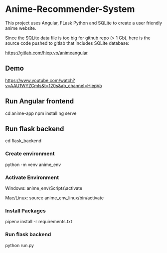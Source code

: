 # Anime-Recommender-System

This project uses Angular, FLask Python and SQLite to create a user friendly anime website.

Since the SQLite data file is too big for github repo (> 1 Gb), here is the source code pushed to gitlab that includes SQLite database:

https://gitlab.com/hiep.vo/animeangular

## Demo

https://www.youtube.com/watch?v=AAU1WYZCmIs&t=120s&ab_channel=HiepVo

## Run Angular frontend
cd anime-app
npm install
ng serve

## Run flask backend
cd flask_backend

### Create environment
python -m venv anime_env

### Activate Environment
Windows: anime_env\Scripts\activate 

Mac/Linux: source anime_env_linux/bin/activate

### Install Packages
pipenv install -r requirements.txt

### Run flask backend
python run.py
